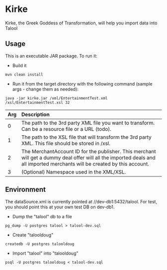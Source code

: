 Kirke
=====

Kirke, the Greek Goddess of Transformation, will help you import data into Talool 


Usage
-----------
This is an executable JAR package. To run it:
- Build it
````
mvn clean install
````
- Run it from the target directory with the following command (sample args - change them as needed):
````
java -jar kirke.jar /xml/EntertainmentTest.xml /xsl/EntertainmentTest.xsl 32
````

| Arg    | Description |
|:---------|:-------------|
| 0        | The path to the 3rd party XML file you want to transform.  Can be a resource file or a URL (todo).
| 1        | The path to the XSL file that will transform the 3rd party XML.  This file should be stored in /xsl.
| 2        | The MerchantAccount ID for the publisher.  This merchant will get a dummy deal offer will all the imported deals and all imported merchants will be created by this account.
| 3        | (Optional) Namespace used in the XML/XSL.

Environment
-----------
The dataSource.xml is currently pointed at //dev-db1:5432/talool.  For test, you should point this at your own test DB on dev-db1.

- Dump the "talool" db to a file
````
pg_dump -U postgres talool > talool-dev.sql
````
- Create "talooldoug"
````
createdb -U postgres talooldoug
````
- Import "talool" into "talooldoug"
````
psql -U postgres talooldoug < talool-dev.sql
````

